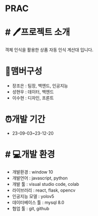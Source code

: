 # PRAC


# # 🖊️프로젝트 소개
객체 인식을 활용한 상품 자동 인식 계산대 입니다.

# 🧑맴버구성
- 장조은 : 팀장, 백엔드, 인공지능
- 성현우 : 데이터, 백엔드
- 이수현 : 디자인, 프론트

# ⏰개발 기간
- 23-09-03~23-12-20

# # 💻개발 환경
- 개발환경 :  window 10
- 개발언어 : javascript, python
- 개발 툴 : visual studio code, colab
- 라이브러리 : react, flask, opencv
- 인공지능 모델 : yolov5
- 데이터베이스 툴 : mysql 8.0
- 협업 툴 : git, github
